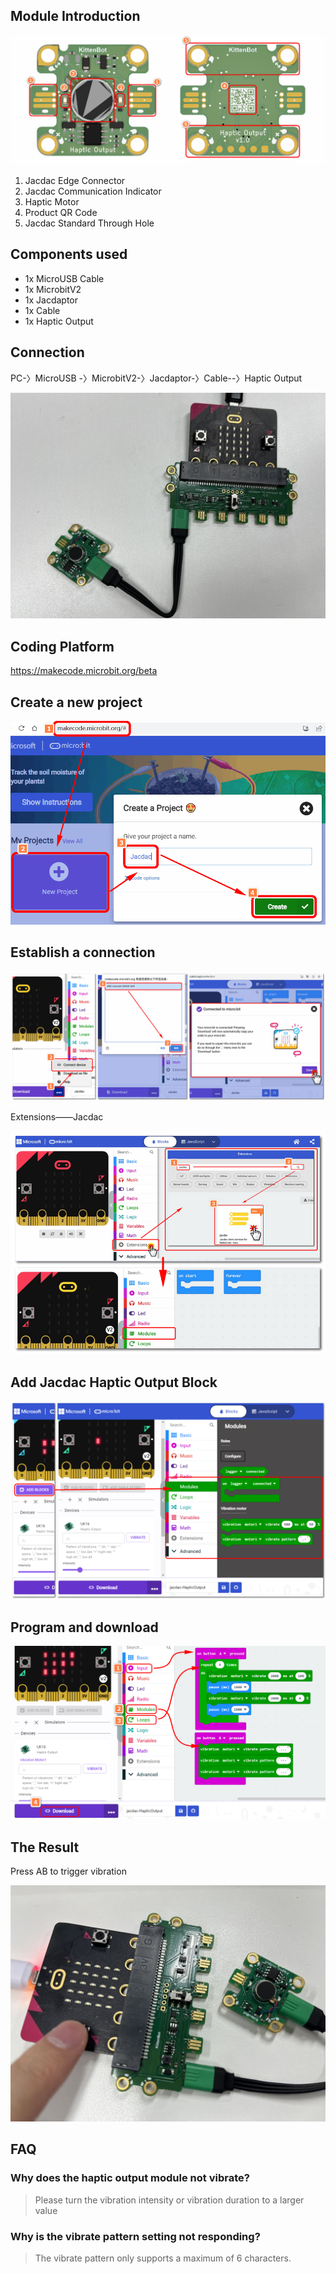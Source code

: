 ## Module Introduction

![image.png](1689309104691-0e618750-0b89-4a12-966d-d2091c9182a0.png)

1. Jacdac Edge Connector
2. Jacdac Communication Indicator
3. Haptic Motor
4. Product QR Code
5. Jacdac Standard Through Hole

## Components used

- 1x MicroUSB Cable
- 1x MicrobitV2
- 1x Jacdaptor
- 1x Cable
- 1x Haptic Output

## Connection

PC-〉MicroUSB -〉MicrobitV2-〉Jacdaptor-〉Cable--〉Haptic Output

![image.png](1689313029625-cae20868-0c2e-406c-98dd-25a8ec31044e.png)

## Coding Platform

https://makecode.microbit.org/beta

## Create a new project

![jacdac05.png](1655889196823-7737c461-b942-43e7-85e8-d36579c1eedd.png)

## Establish a connection

![webUSB.png](1654764235950-bcac15b3-d541-45e1-85cd-fb513f76a2e9.png)

Extensions——Jacdac

![jacdac扩展.png](1654764679183-85a74500-61e1-45f0-a497-a97afe749b58.png)

## Add Jacdac Haptic Output Block

![image.png](1689314808309-fcc1ae68-fc37-4a9f-a2fc-f72322fd5f2f.png)

## Program and download

![image.png](1689315687299-ca2b1b49-f8dd-41fe-b560-139f6b568fb2.png)

## The Result

Press AB to trigger vibration

![5bc7a1307406e3a183bd7a1ceb77bc82.jpg](1689316694644-9d2db1d1-8df8-4871-a5c8-98208fb5a756.jpeg)

## FAQ

### Why does the haptic output module not vibrate?
> Please turn the vibration intensity or vibration duration to a larger value


### Why is the vibrate pattern setting not responding?
> The vibrate pattern only supports a maximum of 6 characters.

